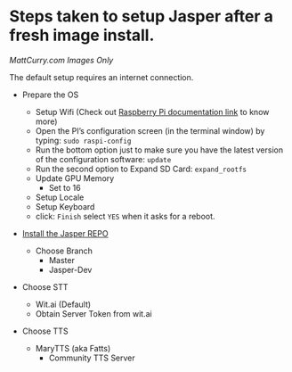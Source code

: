 # Steps taken to setup Jasper after a fresh image install. 

_MattCurry.com Images Only_

The default setup requires an internet connection.

* Prepare the OS
  * Setup Wifi (Check out [Raspberry Pi documentation link](https://www.raspberrypi.org/documentation/configuration/wireless/wireless-cli.md) to know more)
  * Open the PI’s configuration screen (in the terminal window) by typing: `sudo raspi-config`
  * Run the bottom option just to make sure you have the latest version of the configuration software: `update`
  * Run the second option to Expand SD Card: `expand_rootfs`
  * Update GPU Memory
    * Set to 16
  * Setup Locale
  * Setup Keyboard
  * click: `Finish` select `YES` when it asks for a reboot.  

* [Install the Jasper REPO](installation.md)
  * Choose Branch
    * Master
    * Jasper-Dev
* Choose STT
  * Wit.ai (Default)
   * Obtain Server Token from wit.ai
* Choose TTS
  * MaryTTS (aka Fatts)
    * Community TTS Server
